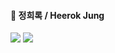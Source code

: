 #### 👋 정희록 / Heerok Jung

<!--
**heerokj/heerokj** is a ✨ _special_ ✨ repository because its `README.md` (this file) appears on your GitHub profile.

Here are some ideas to get you started:

- 🔭 I’m currently working on ...
- 🌱 I’m currently learning ...
- 👯 I’m looking to collaborate on ...
- 🤔 I’m looking for help with ...
- 💬 Ask me about ...
- 📫 How to reach me: ...
- 😄 Pronouns: ...
- ⚡ Fun fact: ...
-->

<a href="https://www.notion.so/heerok-c87db169fec04ba8b421b9d4cd9f7b74" target="_blank"><img src="https://img.shields.io/badge/BLOG-343a40?style=flat-square&logo=notion&logoColor=white"/></a>
<a href="https://wjdgmlfhr0321.tistory.com" target="_blank"><img src="https://img.shields.io/badge/TISTORY-E74C3C?style=flat-square&logo=tistory&logoColor=white"/></a>
